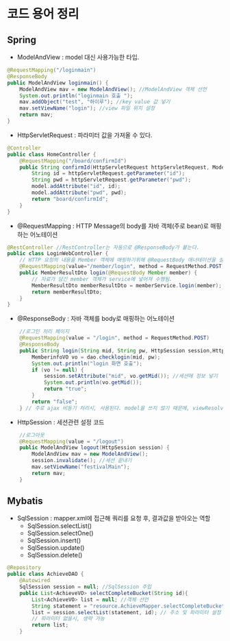 # 코드 용어 정리

## Spring

- ModelAndView : model 대신 사용가능한 타입. 

```java
@RequestMapping("/loginmain")
@ResponseBody
public ModelAndView loginmain() {
	ModelAndView mav = new ModelAndView(); //ModelAndView 객체 선언
	System.out.println("loginmain 호출 ");
    mav.addObject("test", "하이루"); //key value 값 넣기
	mav.setViewName("login"); //view 파일 위치 설정
	return mav;	
}
```



- HttpServletRequest : 파라미터 값을 가져올 수 있다.

```java
@Controller 
public class HomeController { 
    @RequestMapping("/board/confirmId") 
    public String confirmId(HttpServletRequest httpServletRequest, Model model) { 
        String id = httpServletRequest.getParameter("id"); 
        String pwd = httpServletRequest.getParameter("pwd"); 
        model.addAttribute("id", id); 
        model.addAttribute("pwd", pwd); 
        return "board/confirmId"; 
    } 
}
```

- @RequestMapping : HTTP Message의 body를 자바 객체(주로 bean)로 매핑하는 어노테이션

```java
@RestController //RestController는 자동으로 @ResponseBody가 붙는다.
public class LoginWebController {
    // HTTP 요청의 내용을 Member 객체에 매핑하기위해 @RequestBody 애너테이션을 설정한다.
    @RequestMapping(value="/member/login", method = RequestMethod.POST)
    public MemberResultDto login(@RequestBody Member member) {
        // 자료가 담긴 member 객체가 service에 넣어져 수행됨.
    	MemberResultDto memberResultDto = memberService.login(member); 
    	return memberResultDto;
    }
}
```

- @ResponseBody : 자바 객체를 body로 매핑하는 어노테이션

```java
	//로그인 처리 페이지
	@RequestMapping(value = "/login", method = RequestMethod.POST)
	@ResponseBody
	public String login(String mid, String pw, HttpSession session,HttpServletRequest request) {
		MemberinfoVO vo = dao.checklogin(mid, pw);
		System.out.println("login 화면 호출");
		if (vo != null) {
			session.setAttribute("mid", vo.getMid()); //세션에 정보 넣기
			System.out.println(vo.getMid());
			return "true";
		}
		return "false";
	} // 주로 ajax 비동기 처리시, 사용된다. model을 쓰지 않기 때문에, viewResolver를 거치지 않는 것도 특징
```

- HttpSession : 세션관련 설정 코드

```java
	//로그아웃 
	@RequestMapping(value = "/logout")
	public ModelAndView logout(HttpSession session) {
		ModelAndView mav = new ModelAndView();
		session.invalidate(); //세션 끝내기
		mav.setViewName("festivalMain");
		return mav;
	}
```

## Mybatis

- SqlSession : mapper.xml에 접근해 쿼리를 요청 후, 결과값을 받아오는 역할
  - SqlSession.selectList() 
  - SqlSession.selectOne()
  - SqlSession.insert()
  - SqlSession.update()
  - SqlSession.delete()

```java
@Repository
public class AchieveDAO {
	@Autowired
	SqlSession session = null; //SqlSession 주입
	public List<AchieveVO> selectCompleteBucket(String id){
		List<AchieveVO> list = null; //객체 선언
		String statement = "resource.AchieveMapper.selectCompleteBucket"; //주소 설정
		list = session.selectList(statement, id); // 주소 및 파라미터 설정 후 쿼리 요청 및 결과 받아옴
        // 파라미터 없을시, 생략 가능
		return list;
	}
```


